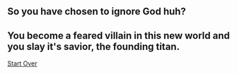 ## So you have chosen to ignore God huh?
## You become a feared villain in this new world and you slay it's savior, the founding titan.

[Start Over](../wake-up.md)
